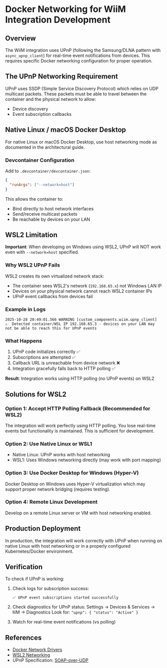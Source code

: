 # Docker Networking for WiiM Integration Development

## Overview

The WiiM integration uses UPnP (following the Samsung/DLNA pattern with `async_upnp_client`) for real-time event notifications from devices. This requires specific Docker networking configuration for proper operation.

## The UPnP Networking Requirement

UPnP uses SSDP (Simple Service Discovery Protocol) which relies on UDP multicast packets. These packets must be able to travel between the container and the physical network to allow:

- Device discovery
- Event subscription callbacks

## Native Linux / macOS Docker Desktop

For native Linux or macOS Docker Desktop, use host networking mode as documented in the architectural guide.

### Devcontainer Configuration

Add to `.devcontainer/devcontainer.json`:

```json
{
  "runArgs": ["--network=host"]
}
```

This allows the container to:

- Bind directly to host network interfaces
- Send/receive multicast packets
- Be reachable by devices on your LAN

## WSL2 Limitation

**Important**: When developing on Windows using WSL2, UPnP will NOT work even with `--network=host` specified.

### Why WSL2 UPnP Fails

WSL2 creates its own virtualized network stack:

- The container sees WSL2's network (`192.168.65.x`) not Windows LAN IP
- Devices on your physical network cannot reach WSL2 container IPs
- UPnP event callbacks from devices fail

### Example in Logs

```
2025-10-28 20:49:01.566 WARNING [custom_components.wiim.upnp_client]
⚠️  Detected container/WSL IP 192.168.65.3 - devices on your LAN may not be able to reach this for UPnP events
```

### What Happens

1. UPnP code initializes correctly ✅
2. Subscriptions are attempted ✅
3. Callback URL is unreachable from device network ❌
4. Integration gracefully falls back to HTTP polling ✅

**Result**: Integration works using HTTP polling (no UPnP events) on WSL2

## Solutions for WSL2

### Option 1: Accept HTTP Polling Fallback (Recommended for WSL2)

The integration will work perfectly using HTTP polling. You lose real-time events but functionality is maintained. This is sufficient for development.

### Option 2: Use Native Linux or WSL1

- Native Linux: UPnP works with host networking
- WSL1: Uses Windows networking directly (may work with port mapping)

### Option 3: Use Docker Desktop for Windows (Hyper-V)

Docker Desktop on Windows uses Hyper-V virtualization which may support proper network bridging (requires testing).

### Option 4: Remote Linux Development

Develop on a remote Linux server or VM with host networking enabled.

## Production Deployment

In production, the integration will work correctly with UPnP when running on native Linux with host networking or in a properly configured Kubernetes/Docker environment.

## Verification

To check if UPnP is working:

1. Check logs for subscription success:

   ```
   ✅ UPnP event subscriptions started successfully
   ```

2. Check diagnostics for UPnP status:
   Settings → Devices & Services → łiiM → Diagnostics
   Look for: `"upnp": { "status": "Active" }`

3. Watch for real-time event notifications (vs polling)

## References

- [Docker Network Drivers](https://docs.docker.com/network/drivers/)
- [WSL2 Networking](https://learn.microsoft.com/en-us/windows/wsl/networking)
- UPnP Specification: [SOAP-over-UDP](http://upnp.org/specs/arch/UPnP-arch-DeviceArchitecture-v2.0.pdf)
